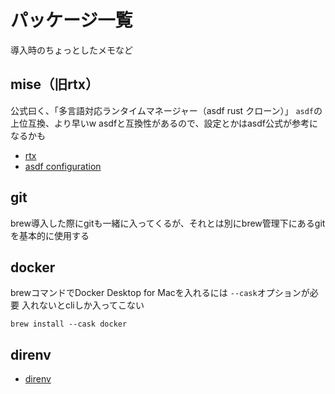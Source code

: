 # パッケージ一覧
導入時のちょっとしたメモなど

## mise（旧rtx）
公式曰く、「多言語対応ランタイムマネージャー（asdf rust クローン）」
`asdf`の上位互換、より早いw
asdfと互換性があるので、設定とかはasdf公式が参考になるかも

- [rtx](https://github.com/jdx/rtx)
- [asdf configuration](https://asdf-vm.com/manage/configuration.html)

## git
brew導入した際にgitも一緒に入ってくるが、それとは別にbrew管理下にあるgitを基本的に使用する

## docker
brewコマンドでDocker Desktop for Macを入れるには `--cask`オプションが必要
入れないとcliしか入ってこない

```
brew install --cask docker
```

## direnv
- [direnv](https://github.com/direnv/direnv)

